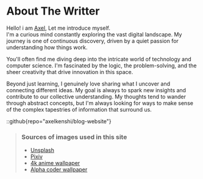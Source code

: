 # About The Writter
Hello! i am [Axel](https://github.com/axelkenshi), Let me introduce myself.  
I'm a curious mind constantly exploring the vast digital landscape. My journey is one of continuous discovery, driven by a quiet passion for understanding how things work.

You'll often find me diving deep into the intricate world of technology and computer science. I'm fascinated by the logic, the problem-solving, and the sheer creativity that drive innovation in this space.

Beyond just learning, I genuinely love sharing what I uncover and connecting different ideas. My goal is always to spark new insights and contribute to our collective understanding. My thoughts tend to wander through abstract concepts, but I'm always looking for ways to make sense of the complex tapestries of information that surround us.

::github{repo="axelkenshi/blog-website"}

> ### Sources of images used in this site
> - [Unsplash](https://unsplash.com/)
> - [Pixiv](https://www.pixiv.net/)
> - [4k anime wallpaper](https://4kwallpapers.com/anime/)
> - [Alpha coder wallpaper](https://alphacoders.com/)